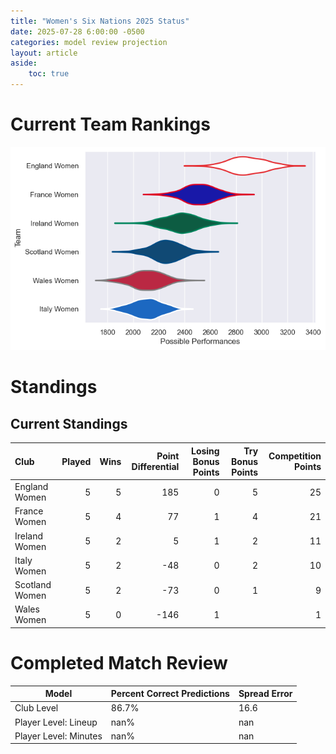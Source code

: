 ```yaml
---  
title: "Women's Six Nations 2025 Status"  
date: 2025-07-28 6:00:00 -0500  
categories: model review projection  
layout: article  
aside:  
    toc: true  
---
```

# Current Team Rankings


![Club Rankings](plots/rankings_Womens_Six_Nations_2025.png)
# Standings

## Current Standings


| Club           |   Played |   Wins |   Point Differential |   Losing Bonus Points |   Try Bonus Points |   Competition Points |
|:---------------|---------:|-------:|---------------------:|----------------------:|-------------------:|---------------------:|
| England Women  |        5 |      5 |                  185 |                     0 |                  5 |                   25 |
| France Women   |        5 |      4 |                   77 |                     1 |                  4 |                   21 |
| Ireland Women  |        5 |      2 |                    5 |                     1 |                  2 |                   11 |
| Italy Women    |        5 |      2 |                  -48 |                     0 |                  2 |                   10 |
| Scotland Women |        5 |      2 |                  -73 |                     0 |                  1 |                    9 |
| Wales Women    |        5 |      0 |                 -146 |                     1 |                    |                    1 |



# Completed Match Review


| Model | Percent Correct Predictions | Spread Error |
| ------ | ------ | ------ |
| Club Level | 86.7% | 16.6 |
| Player Level: Lineup | nan% | nan |
| Player Level: Minutes | nan% | nan |

